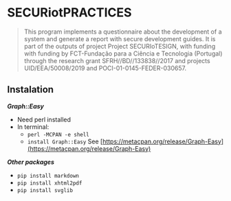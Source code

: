 # SECURiotPRACTICES

  
> This program implements a questionnaire about the development of a system and generate a report with secure development guides.
It is part of the outputs of project Project SECURIoTESIGN, with funding with funding by FCT-Fundação para a Ciência e Tecnologia (Portugal) through the research grant SFRH//BD//133838//2017 and projects UID/EEA/50008/2019 and POCI-01-0145-FEDER-030657.


## Instalation

***Graph::Easy***
* Need perl installed
* In terminal:
  * `perl -MCPAN -e shell`
  * `install Graph::Easy`
  See [https://metacpan.org/release/Graph-Easy](https://metacpan.org/release/Graph-Easy)

***Other packages***
* `pip install markdown`
* `pip install xhtml2pdf`
* `pip install svglib`
